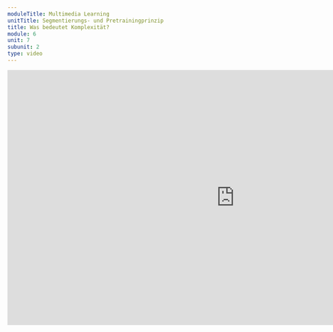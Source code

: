 ```yaml
---
moduleTitle: Multimedia Learning
unitTitle: Segmentierungs- und Pretrainingprinzip
title: Was bedeutet Komplexität?
module: 6
unit: 7
subunit: 2
type: video
---
```



<iframe width="1020" height="574" src="https://www.youtube.com/embed/cNj6gkWc7hY" frameborder="0" allow="accelerometer; autoplay; encrypted-media; gyroscope; picture-in-picture" allowfullscreen></iframe>